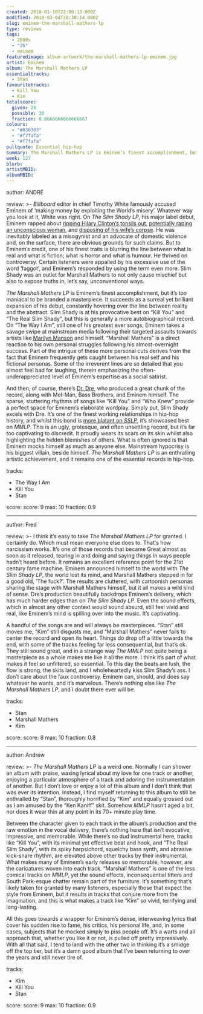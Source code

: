 ```yaml
---
created: 2018-01-10T22:00:13.000Z
modified: 2018-03-04T20:30:14.000Z
slug: eminem-the-marshall-mathers-lp
type: reviews
tags:
  - 2000s
  - "26"
  - eminem
featuredimage: album-artwork/the-marshall-mathers-lp-eminem.jpg
artist: Eminem
album: The Marshall Mathers LP
essentialtracks:
  - Stan
favouritetracks:
  - Kill You
  - Kim
totalscore:
  given: 26
  possible: 30
  fraction: 0.8666666666666667
colours:
  - "#030303"
  - "#f7fafa"
  - "#f7fafa"
pullquote: Essential hip-hop
summary: The Marshall Mathers LP is Eminem’s finest accomplishment, but it’s too maniacal to be branded a masterpiece. It succeeds as a surreal yet brilliant expansion of his debut, constantly hovering over the line between reality and the abstract.
week: 127
blurb:
artistMBID:
albumMBID:
---
```

author: ANDRÉ

review: >-
  *Billboard* editor in chief Timothy White famously accused Eminem of ‘making money by exploiting the World’s misery’. Whatever way you look at it, White was right. On *The Slim Shady LP*, his major label debut, Eminem rapped about [ripping Hilary Clinton’s tonsils out](<https://www.youtube.com/watch?v=ubEublECnMU>), [potentially raping an unconscious woman](<https://www.youtube.com/watch?v=Xbw_BxDwdjk>), and [disposing of his wife’s corpse](<https://www.youtube.com/watch?v=wFM5UKYorFg>). He was inevitably labeled as a misogynist and an advocate of domestic violence and, on the surface, there are obvious grounds for such claims. But to Eminem’s credit, one of his finest traits is blurring the line between what is real and what is fiction; what is horror and what is humour. He thrived on controversy. Certain listeners were appalled by his excessive use of the word ‘faggot’, and Eminem’s responded by using the term even more. Slim Shady was an outlet for Marshall Mathers to not only cause mischief but also to expose truths in, let’s say, unconventional ways.

  *The Marshall Mathers LP* is Eminem’s finest accomplishment, but it’s too maniacal to be branded a masterpiece. It succeeds as a surreal yet brilliant expansion of his debut, constantly hovering over the line between reality and the abstract. Slim Shady is at his provocative best on “Kill You” and “The Real Slim Shady”, but this is generally a more autobiographical record. On “The Way I Am”, still one of his greatest ever songs, Eminem takes a savage swipe at mainstream media following their targeted assaults towards artists like [Marilyn Manson](<reviews/review-heaven-upside-down-marilyn-manson/>) and himself. “Marshall Mathers” is a direct reaction to his own personal struggles following his almost-overnight success. Part of the intrigue of these more personal cuts derives from the fact that Eminem frequently gets caught between his real self and his fictional personas. Some of the irreverent lines are so detailed that you almost feel bad for laughing, therein emphasizing the often-underappreciated level of Eminem’s expertise as a social satirist.

  And then, of course, there’s [Dr. Dre](<reviews/dr-dre-compton/>), who produced a great chunk of the record, along with Mel-Man, Bass Brothers, and Eminem himself. The sparse, stuttering rhythms of songs like “Kill You” and “Who Knew” provide a perfect space for Eminem’s elaborate wordplay. Simply put, Slim Shady excels with Dre. It’s one of the finest working relationships in hip-hop history, and whilst this bond is [more blatant on *SSLP*](<https://www.youtube.com/watch?v=Xbw_BxDwdjk>), it’s showcased best on *MMLP*. This is an ugly, grotesque, and often unsettling record, but it’s far too captivating to discredit. It proudly wears its scars on its skin whilst also highlighting the hidden blemishes of others. What is often ignored is that Eminem mocks himself as much as anyone else. Mainstream hypocrisy is his biggest villain, beside himself. *The Marshall Mathers LP* is an enthralling artistic achievement, and it remains one of the essential records in hip-hop.

tracks:
  - The Way I Am
  - ­­Kill You
  - ­­Stan

score:
  score: 9
  max: 10
  fraction: 0.9

---
author: Fred

review: >-
  I think it’s easy to take *The Marshall Mathers LP* for granted. I certainly do. Which must mean everyone else does to. That's how narcissism works. It’s one of those records that became Great almost as soon as it released, tearing in and doing and saying things in ways people hadn’t heard before. It remains an excellent reference point for the 21st century fame machine. Eminem announced himself to the world with *The Slim Shady LP*, the world lost its mind, and Marshall Mathers stepped in for a good old, ‘The fuck?’. The results are cluttered, with cartoonish personas sharing the stage with Marshall Mathers himself, but it all makes a wild kind of sense. Dre’s production beautifully backdrops Eminem’s delivery, which has much harder edges than on *The Slim Shady LP*. Even the sound effects, which in almost any other context would sound absurd, still feel vivid and real, like Eminem’s mind is spilling over into the music. It’s captivating.

  A handful of the songs are and will always be masterpieces. “Stan” still moves me, “Kim” still disgusts me, and “Marshall Mathers” never fails to center the record and open its heart. Things do drop off a little towards the end, with some of the tracks feeling far less consequential, but that’s ok. They still sound great, and in a strange way *The MMLP* not quite being a masterpiece as a whole makes me like it all the more. I think it’s part of what makes it feel so unfiltered, so essential. To this day the beats are lush, the flow is strong, the skits land, and I wholeheartedly kiss Slim Shady’s ass. I don’t care about the faux controversy. Eminem can, should, and does say whatever he wants, and it’s marvelous. There’s nothing else like *The Marshall Mathers LP*, and I doubt there ever will be.

tracks:
  - Stan
  - ­­Marshall Mathers
  - ­­Kim

score:
  score: 8
  max: 10
  fraction: 0.8

---
author: Andrew

review: >-
  *The Marshall Mathers LP* is a weird one. Normally I can shower an album with praise, waxing lyrical about my love for one track or another, enjoying a particular atmosphere of a track and adoring the instrumentation of another. But I don’t love or enjoy a lot of this album and I don’t think that was ever its intention. Instead, I find myself returning to this album to still be enthralled by “Stan”, thoroughly horrified by “Kim” and equally grossed out as I am amused by the “Ken Kaniff” skit. Somehow *MMLP* hasn’t aged a bit, nor does it wear thin at any point in its 70+ minute play time.

  Between the character given to each track in the album’s production and the raw emotion in the vocal delivery, there’s nothing here that isn’t evocative, impressive, and memorable. While there’s no dud instrumental here, tracks like “Kill You”, with its minimal yet effective beat and hook, and “The Real Slim Shady”, with its spiky harpsichord, squelchy bass synth, and abrasive kick-snare rhythm, are elevated above other tracks by their instrumental. What makes many of Eminem’s early releases so memorable, however, are the caricatures woven into each track. “Marshall Mathers” is one of the less comical tracks on *MMLP*, yet the sound effects, inconsequential titters and South Park-esque chatter remain part of the furniture. It’s something that’s likely taken for granted by many listeners, especially those that expect the style from Eminem, but it results in tracks that conjure more from the imagination, and this is what makes a track like “Kim” so vivid, terrifying and long-lasting.

  All this goes towards a wrapper for Eminem’s dense, interweaving lyrics that cover his sudden rise to fame, his critics, his personal life, and, in some cases, subjects that he mocked simply to piss people off. It’s a warts and all approach that, whether you like it or not, is pulled off pretty impressively. With all that said, I tend to land with the other two in thinking it’s a smidge off the top tier, but it’s a damn good album that I’ve been returning to over the years and still never tire of.

tracks:
  - Kim
  - ­­Kill You
  - ­­Stan

score:
  score: 9
  max: 10
  fraction: 0.9
